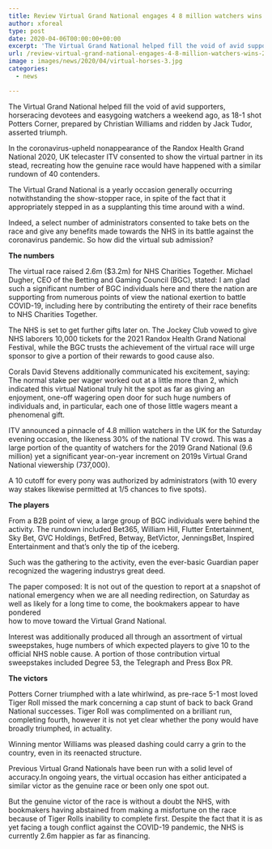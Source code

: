 ```yaml
---
title: Review Virtual Grand National engages 4 8 million watchers wins 2 6m for NHS
author: xforeal 
type: post
date: 2020-04-06T00:00:00+00:00
excerpt: 'The Virtual Grand National helped fill the void of avid supporters, horseracing devotees and easygoing watchers a weekend ago, as 18-1 shot Potters Corner, prepared by Christian Williams and ridden by Jack Tudor, guaranteed victory '
url: /review-virtual-grand-national-engages-4-8-million-watchers-wins-2-6m-for-nhs/
image : images/news/2020/04/virtual-horses-3.jpg
categories:
  - news

---
```

The Virtual Grand National helped fill the void of avid supporters, horseracing devotees and easygoing watchers a weekend ago, as 18-1 shot Potters Corner, prepared by Christian Williams and ridden by Jack Tudor, asserted triumph. 

In the coronavirus-upheld nonappearance of the Randox Health Grand National 2020, UK telecaster ITV consented to show the virtual partner in its stead, recreating how the genuine race would have happened with a similar rundown of 40 contenders. 

The Virtual Grand National is a yearly occasion generally occurring notwithstanding the show-stopper race, in spite of the fact that it appropriately stepped in as a supplanting this time around with a wind. 

Indeed, a select number of administrators consented to take bets on the race and give any benefits made towards the NHS in its battle against the coronavirus pandemic. So how did the virtual sub admission? 

**The numbers** 

The virtual race raised 2.6m ($3.2m) for NHS Charities Together. Michael Dugher, CEO of the Betting and Gaming Council (BGC), stated: I am glad such a significant number of BGC individuals here and there the nation are supporting from numerous points of view the national exertion to battle COVID-19, including here by contributing the entirety of their race benefits to NHS Charities Together. 

The NHS is set to get further gifts later on. The Jockey Club vowed to give NHS laborers 10,000 tickets for the 2021 Randox Health Grand National Festival, while the BGC trusts the achievement of the virtual race will urge sponsor to give a portion of their rewards to good cause also. 

Corals David Stevens additionally communicated his excitement, saying: The normal stake per wager worked out at a little more than 2, which indicated this virtual National truly hit the spot as far as giving an enjoyment, one-off wagering open door for such huge numbers of individuals and, in particular, each one of those little wagers meant a phenomenal gift. 

ITV announced a pinnacle of 4.8 million watchers in the UK for the Saturday evening occasion, the likeness 30&percnt; of the national TV crowd. This was a large portion of the quantity of watchers for the 2019 Grand National (9.6 million) yet a significant year-on-year increment on 2019s Virtual Grand National viewership (737,000). 

A 10 cutoff for every pony was authorized by administrators (with 10 every way stakes likewise permitted at 1/5 chances to five spots). 

**The players** 

From a B2B point of view, a large group of BGC individuals were behind the activity. The rundown included Bet365, William Hill, Flutter Entertainment, Sky Bet, GVC Holdings, BetFred, Betway, BetVictor, JenningsBet, Inspired Entertainment and that&#8217;s only the tip of the iceberg. 

Such was the gathering to the activity, even the ever-basic Guardian paper recognized the wagering industrys great deed. 

The paper composed: It is not out of the question to report at a snapshot of national emergency when we are all needing redirection, on Saturday as well as likely for a long time to come, the bookmakers appear to have pondered  
how to move toward the Virtual Grand National. 

Interest was additionally produced all through an assortment of virtual sweepstakes, huge numbers of which expected players to give 10 to the official NHS noble cause. A portion of those contribution virtual sweepstakes included Degree 53, the Telegraph and Press Box PR. 

**The victors** 

Potters Corner triumphed with a late whirlwind, as pre-race 5-1 most loved Tiger Roll missed the mark concerning a cap stunt of back to back Grand National successes. Tiger Roll was complimented on a brilliant run, completing fourth, however it is not yet clear whether the pony would have broadly triumphed, in actuality. 

Winning mentor Williams was pleased dashing could carry a grin to the country, even in its reenacted structure. 

Previous Virtual Grand Nationals have been run with a solid level of accuracy.In ongoing years, the virtual occasion has either anticipated a similar victor as the genuine race or been only one spot out. 

But the genuine victor of the race is without a doubt the NHS, with bookmakers having abstained from making a misfortune on the race because of Tiger Rolls inability to complete first. Despite the fact that it is as yet facing a tough conflict against the COVID-19 pandemic, the NHS is currently 2.6m happier as far as financing.